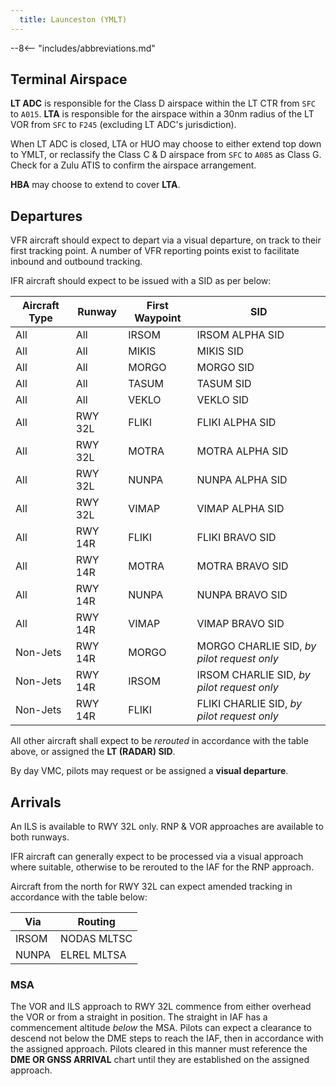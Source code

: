 ```yaml
---
  title: Launceston (YMLT)
---
```


--8<-- "includes/abbreviations.md"

## Terminal Airspace
**LT ADC** is responsible for the Class D airspace within the LT CTR from `SFC` to `A015`. **LTA** is responsible for the airspace within a 30nm radius of the LT VOR from `SFC` to `F245` (excluding LT ADC's jurisdiction).

When LT ADC is closed, LTA or HUO may choose to either extend top down to YMLT, or reclassify the Class C & D airspace from `SFC` to `A085` as Class G. Check for a Zulu ATIS to confirm the airspace arrangement.

**HBA** may choose to extend to cover **LTA**.

## Departures
VFR aircraft should expect to depart via a visual departure, on track to their first tracking point. A number of VFR reporting points exist to facilitate inbound and outbound tracking.

IFR aircraft should expect to be issued with a SID as per below:

| Aircraft Type | Runway | First Waypoint | SID |
| --- | --- | --- | --- |
| All | All | IRSOM | IRSOM ALPHA SID |
| All | All | MIKIS | MIKIS SID |
| All | All | MORGO | MORGO SID |
| All | All | TASUM | TASUM SID |
| All | All | VEKLO | VEKLO SID |
| All | RWY 32L | FLIKI | FLIKI ALPHA SID |
| All | RWY 32L | MOTRA | MOTRA ALPHA SID |
| All | RWY 32L | NUNPA | NUNPA ALPHA SID |
| All | RWY 32L | VIMAP | VIMAP ALPHA SID |
| All | RWY 14R | FLIKI | FLIKI BRAVO SID |
| All | RWY 14R | MOTRA | MOTRA BRAVO SID |
| All | RWY 14R | NUNPA | NUNPA BRAVO SID |
| All | RWY 14R | VIMAP | VIMAP BRAVO SID |
| Non-Jets | RWY 14R | MORGO | MORGO CHARLIE SID, *by pilot request only* |
| Non-Jets | RWY 14R | IRSOM | IRSOM CHARLIE SID, *by pilot request only* |
| Non-Jets | RWY 14R | FLIKI | FLIKI CHARLIE SID, *by pilot request only* |

All other aircraft shall expect to be *rerouted* in accordance with the table above, or assigned the **LT (RADAR) SID**.

By day VMC, pilots may request or be assigned a **visual departure**.

## Arrivals
An ILS is available to RWY 32L only. RNP & VOR approaches are available to both runways.

IFR aircraft can generally expect to be processed via a visual approach where suitable, otherwise to be rerouted to the IAF for the RNP approach.

Aircraft from the north for RWY 32L can expect amended tracking in accordance with the table below:

| Via | Routing |
| --- | --- |
| IRSOM | NODAS MLTSC |
| NUNPA | ELREL MLTSA |

### MSA
The VOR and ILS approach to RWY 32L commence from either overhead the VOR or from a straight in position. The straight in IAF has a commencement altitude *below* the MSA. Pilots can expect a clearance to descend not below the DME steps to reach the IAF, then in accordance with the assigned approach. Pilots cleared in this manner must reference the **DME OR GNSS ARRIVAL** chart until they are established on the assigned approach.